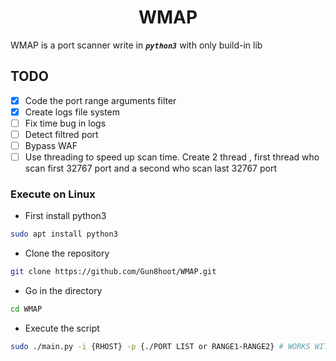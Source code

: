 <h1 style="text-align: center">WMAP</h1>

WMAP is a port scanner write in ***`python3`*** with only build-in lib 

## TODO
- [x] Code the port range arguments filter 
- [x] Create logs file system
- [ ] Fix time bug in logs
- [ ] Detect filtred port
- [ ] Bypass WAF
- [ ] Use threading to speed up scan time. Create 2 thread , first thread who scan first 32767 port and a second who scan last 32767 port  

### Execute on Linux
- First install python3 
```bash
sudo apt install python3
```
- Clone the repository
```bash
git clone https://github.com/Gun8hoot/WMAP.git
```
- Go in the directory
```bash
cd WMAP
```
- Execute the script 
```bash
sudo ./main.py -i {RHOST} -p {./PORT LIST or RANGE1-RANGE2} # WORKS WITHOUT -p | YOU NEED TO RUN IN SUDO 
```

